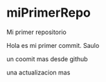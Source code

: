 # miPrimerRepo
Mi primer repositorio

Hola es mi primer commit. Saulo

un coomit mas desde github

una actualizacion mas
